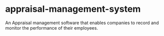 # appraisal-management-system
An Appraisal management software that enables companies to record and monitor the performance of their employees.

